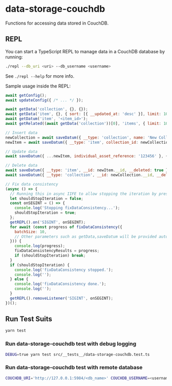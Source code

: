 # data-storage-couchdb

Functions for accessing data stored in CouchDB.

## REPL

You can start a TypeScript REPL to manage data in a CouchDB database by running:

```bash
./repl --db_uri <uri> --db_username <username>
```

See `./repl --help` for more info.

Sample usage inside the REPL:

```js
await getConfig();
await updateConfig({ /* ... */ });

await getData('collection', {}, {});
await getData('item', {}, { sort: [{ __updated_at: 'desc' }], limit: 10 });
await getDatum('item', '<item_id>');
await getRelated((await getData('collection'))[0], 'items', { limit: 10 });

// Insert data
newCollection = await saveDatum({ __type: 'collection', name: 'New Collection', icon_name: 'box', icon_color: 'gray', collection_reference_number: '1' });
newItem = await saveDatum({ __type: 'item', collection_id: newCollection.__id, name: 'New Item', icon_name: 'box', icon_color: 'gray', model_name: 'New Item Model' });

// Update data
await saveDatum({ ...newItem, individual_asset_reference: '123456' }, { ignoreConflict: true });

// Delete data
await saveDatum({ __type: 'item', __id: newItem.__id, __deleted: true }, { ignoreConflict: true });
await saveDatum({ __type: 'collection', __id: newCollection.__id, __deleted: true }, { ignoreConflict: true });

// Fix data consistency
(async () => {
  // Running this in async IIFE to allow stopping the iteration by pressing Ctrl+C
  let shouldStopIteration = false;
  const onSEGINT = () => {
    console.log('Stopping fixDataConsistency...');
    shouldStopIteration = true;
  };
  getREPL().on('SIGINT', onSEGINT);
  for await (const progress of fixDataConsistency({
    batchSize: 10,
    // Other parameters such as getData,saveDatum will be provided automatically buy the REPL
  })) {
    console.log(progress);
    fixDataConsistencyResults = progress;
    if (shouldStopIteration) break;
  }
  if (shouldStopIteration) {
    console.log('fixDataConsistency stopped.');
    console.log('');
  } else {
    console.log('fixDataConsistency done.');
    console.log('');
  }
  getREPL().removeListener('SIGINT', onSEGINT);
})();
```

## Run Test Suits

```bash
yarn test
```

### Run data-storage-couchdb test with debug logging

```bash
DEBUG=true yarn test src/__tests__/data-storage-couchdb.test.ts
```

### Run data-storage-couchdb test with remote database

```bash
COUCHDB_URI='http://127.0.0.1:5984/<db_name>' COUCHDB_USERNAME=<username> COUCHDB_PASSWORD=<password> yarn test src/__tests__/data-storage-couchdb.test.ts --runInBand
```
